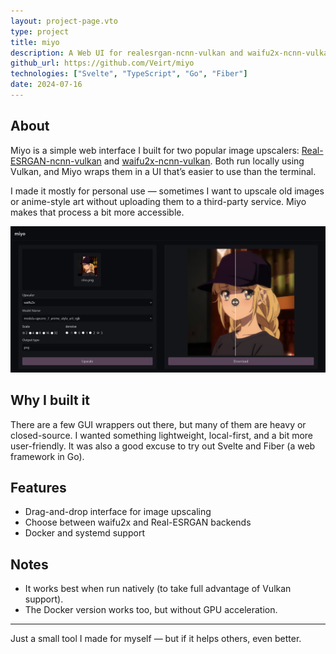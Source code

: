 ```yaml
---
layout: project-page.vto
type: project
title: miyo
description: A Web UI for realesrgan-ncnn-vulkan and waifu2x-ncnn-vulkan
github_url: https://github.com/Veirt/miyo
technologies: ["Svelte", "TypeScript", "Go", "Fiber"]
date: 2024-07-16
---
```


## About

Miyo is a simple web interface I built for two popular image upscalers: [Real-ESRGAN-ncnn-vulkan](https://github.com/xinntao/Real-ESRGAN-ncnn-vulkan) and [waifu2x-ncnn-vulkan](https://github.com/nihui/waifu2x-ncnn-vulkan). Both run locally using Vulkan, and Miyo wraps them in a UI that’s easier to use than the terminal.

I made it mostly for personal use — sometimes I want to upscale old images or anime-style art without uploading them to a third-party service. Miyo makes that process a bit more accessible.

<img src="/projects/miyo/screenshot.png" alt="Screenshot" transform-images="avif" />

## Why I built it

There are a few GUI wrappers out there, but many of them are heavy or closed-source. I wanted something lightweight, local-first, and a bit more user-friendly. It was also a good excuse to try out Svelte and Fiber (a web framework in Go).

## Features

- Drag-and-drop interface for image upscaling
- Choose between waifu2x and Real-ESRGAN backends
- Docker and systemd support

## Notes

- It works best when run natively (to take full advantage of Vulkan support).
- The Docker version works too, but without GPU acceleration.

---

Just a small tool I made for myself — but if it helps others, even better.
